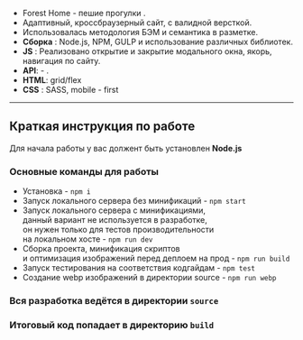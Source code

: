 * Forest Home - пешие прогулки .
* Адаптивный, кроссбраузерный сайт, с валидной версткой. 
* Использовалась методология БЭМ и семантика в разметке. 
* **Сборка** : Node.js, NPM, GULP и использование различных библиотек.
* **JS** : Реализовано открытие и закрытие модального окна, якорь, навигация по сайту.
* **API**: - .
* **HTML**: grid/flex
* **CSS** : SASS, mobile - first

--------------------------------------------------------------------------------------------


## Краткая инструкция по работе
Для начала работы у вас должент быть установлен **Node.js**

### Основные команды для работы
- Установка - `npm i`
- Запуск локального сервера без минификаций - `npm start`
- Запуск локального сервера c минификациями, <br>
данный вариант не используется в разработке, <br>
он нужен только для тестов производительности <br>
на локальном хосте  - `npm run dev`
- Сборка проекта, минификация скриптов <br>
и оптимизация изображений перед деплоем на прод - `npm run build`
- Запуск тестирования на соответствия кодгайдам - `npm test`
- Создание webp изображений в директории source - `npm run webp`

### Вся разработка ведётся в директории `source`
### Итоговый код попадает в директорию `build`
